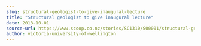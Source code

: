 ```yaml
---
slug: structural-geologist-to-give-inaugural-lecture
title: "Structural geologist to give inaugural lecture"
date: 2013-10-01
source-url: https://www.scoop.co.nz/stories/SC1310/S00001/structural-geologist-to-give-inaugural-lecture.htm
author: victoria-university-of-wellington
---
```

